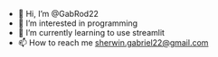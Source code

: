 - 👋 Hi, I’m @GabRod22
- 👀 I’m interested in programming
- 🌱 I’m currently learning to use streamlit
- 📫 How to reach me sherwin.gabriel22@gmail.com

<!---
GabRod22/GabRod22 is a ✨ special ✨ repository because its `README.md` (this file) appears on your GitHub profile.
You can click the Preview link to take a look at your changes.
--->
